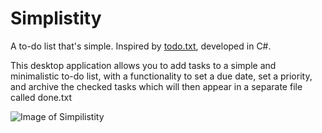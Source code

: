 # Simplistity
A to-do list that's simple. Inspired by <a href="http://todotxt.org">todo.txt</a>, developed in C#.

This desktop application allows you to add tasks to a simple and minimalistic to-do list, with a functionality to set a due date, set a priority, and archive the checked tasks which will then appear in a separate file called done.txt

![Image of Simpilistity](https://i.imgur.com/5TVKx7n.png)
